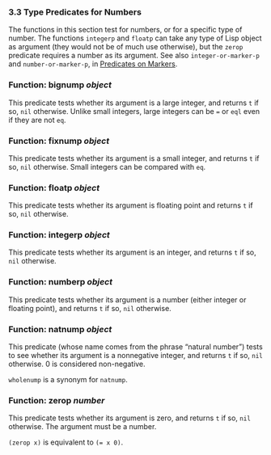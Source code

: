 

### 3.3 Type Predicates for Numbers

The functions in this section test for numbers, or for a specific type of number. The functions `integerp` and `floatp` can take any type of Lisp object as argument (they would not be of much use otherwise), but the `zerop` predicate requires a number as its argument. See also `integer-or-marker-p` and `number-or-marker-p`, in [Predicates on Markers](Predicates-on-Markers.html).

### Function: **bignump** *object*

This predicate tests whether its argument is a large integer, and returns `t` if so, `nil` otherwise. Unlike small integers, large integers can be `=` or `eql` even if they are not `eq`.

### Function: **fixnump** *object*

This predicate tests whether its argument is a small integer, and returns `t` if so, `nil` otherwise. Small integers can be compared with `eq`.

### Function: **floatp** *object*

This predicate tests whether its argument is floating point and returns `t` if so, `nil` otherwise.

### Function: **integerp** *object*

This predicate tests whether its argument is an integer, and returns `t` if so, `nil` otherwise.

### Function: **numberp** *object*

This predicate tests whether its argument is a number (either integer or floating point), and returns `t` if so, `nil` otherwise.

### Function: **natnump** *object*

This predicate (whose name comes from the phrase “natural number”) tests to see whether its argument is a nonnegative integer, and returns `t` if so, `nil` otherwise. 0 is considered non-negative.

`wholenump` is a synonym for `natnump`.

### Function: **zerop** *number*

This predicate tests whether its argument is zero, and returns `t` if so, `nil` otherwise. The argument must be a number.

`(zerop x)` is equivalent to `(= x 0)`.
